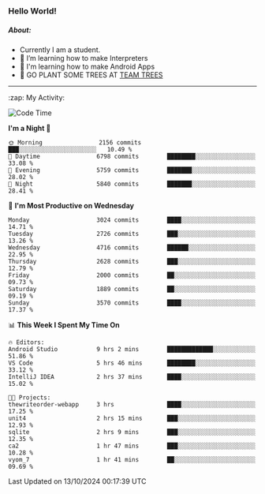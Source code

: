 ### Hello World!

##### About:
- Currently I am a student.
- 🌱 I’m learning how to make Interpreters
- 🌱 I'm learning how to make Android Apps
- 🌱 GO PLANT SOME TREES AT [TEAM TREES](https://teamtrees.org/)

---
  <summary>:zap: My Activity:</summary>
  
<!--START_SECTION:waka-->
![Code Time](http://img.shields.io/badge/Code%20Time-1%2C508%20hrs%206%20mins-blue)

**I'm a Night 🦉** 

```text
🌞 Morning                2156 commits        ███░░░░░░░░░░░░░░░░░░░░░░   10.49 % 
🌆 Daytime                6798 commits        ████████░░░░░░░░░░░░░░░░░   33.08 % 
🌃 Evening                5759 commits        ███████░░░░░░░░░░░░░░░░░░   28.02 % 
🌙 Night                  5840 commits        ███████░░░░░░░░░░░░░░░░░░   28.41 % 
```
📅 **I'm Most Productive on Wednesday** 

```text
Monday                   3024 commits        ████░░░░░░░░░░░░░░░░░░░░░   14.71 % 
Tuesday                  2726 commits        ███░░░░░░░░░░░░░░░░░░░░░░   13.26 % 
Wednesday                4716 commits        ██████░░░░░░░░░░░░░░░░░░░   22.95 % 
Thursday                 2628 commits        ███░░░░░░░░░░░░░░░░░░░░░░   12.79 % 
Friday                   2000 commits        ██░░░░░░░░░░░░░░░░░░░░░░░   09.73 % 
Saturday                 1889 commits        ██░░░░░░░░░░░░░░░░░░░░░░░   09.19 % 
Sunday                   3570 commits        ████░░░░░░░░░░░░░░░░░░░░░   17.37 % 
```


📊 **This Week I Spent My Time On** 

```text
🔥 Editors: 
Android Studio           9 hrs 2 mins        █████████████░░░░░░░░░░░░   51.86 % 
VS Code                  5 hrs 46 mins       ████████░░░░░░░░░░░░░░░░░   33.12 % 
IntelliJ IDEA            2 hrs 37 mins       ████░░░░░░░░░░░░░░░░░░░░░   15.02 % 

🐱‍💻 Projects: 
thewriteorder-webapp     3 hrs               ████░░░░░░░░░░░░░░░░░░░░░   17.25 % 
unit4                    2 hrs 15 mins       ███░░░░░░░░░░░░░░░░░░░░░░   12.93 % 
sqlite                   2 hrs 9 mins        ███░░░░░░░░░░░░░░░░░░░░░░   12.35 % 
ca2                      1 hr 47 mins        ███░░░░░░░░░░░░░░░░░░░░░░   10.28 % 
vyom_7                   1 hr 41 mins        ██░░░░░░░░░░░░░░░░░░░░░░░   09.69 % 
```


 Last Updated on 13/10/2024 00:17:39 UTC
<!--END_SECTION:waka-->
